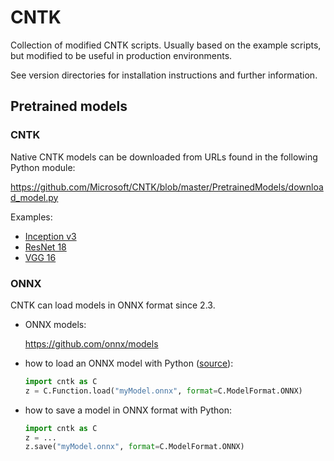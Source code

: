# CNTK

Collection of modified CNTK scripts. Usually based on the example
scripts, but modified to be useful in production environments.

See version directories for installation instructions and further
information.

## Pretrained models

### CNTK

Native CNTK models can be downloaded from URLs found in the 
following Python module: 

https://github.com/Microsoft/CNTK/blob/master/PretrainedModels/download_model.py

Examples:

* [Inception v3](https://www.cntk.ai/Models/CNTK_Pretrained/InceptionV3_ImageNet_CNTK.model)
* [ResNet 18](https://www.cntk.ai/Models/CNTK_Pretrained/ResNet18_ImageNet_CNTK.model)
* [VGG 16](https://www.cntk.ai/Models/Caffe_Converted/VGG16_ImageNet_Caffe.model)


### ONNX

CNTK can load models in ONNX format since 2.3.

* ONNX models: 

  https://github.com/onnx/models
  
* how to load an ONNX model with Python 
  ([source](https://docs.microsoft.com/en-us/cognitive-toolkit/serialization)):

  ```python
  import cntk as C
  z = C.Function.load("myModel.onnx", format=C.ModelFormat.ONNX)
  ```
  
* how to save a model in ONNX format with Python:

  ```python
  import cntk as C
  z = ...
  z.save("myModel.onnx", format=C.ModelFormat.ONNX)
  ```
